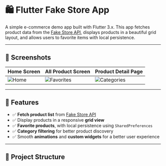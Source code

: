 # 🛍️ Flutter Fake Store App

A simple e-commerce demo app built with Flutter 3.x. This app fetches product data from the [Fake Store API](https://fakestoreapi.com), displays products in a beautiful grid layout, and allows users to favorite items with local persistence.

---

## 📸 Screenshots

| Home Screen | All Product Screen | Product Detail Page |
|-------------|------------------|-------------------|
| ![Home](screenshots/home.png) | ![Favorites](screenshots/favorites.png) | ![Categories](screenshots/categories.png) |

---

## 🚀 Features

- ✅ **Fetch product list** from [Fake Store API](https://fakestoreapi.com)
- ✅ Display products in a responsive **grid view**
- ✅ **Favorite products**, with local persistence using `SharedPreferences`
- ✅ **Category filtering** for better product discovery
- ✅ Smooth **animations** and **custom widgets** for a better user experience

---

## 📂 Project Structure


